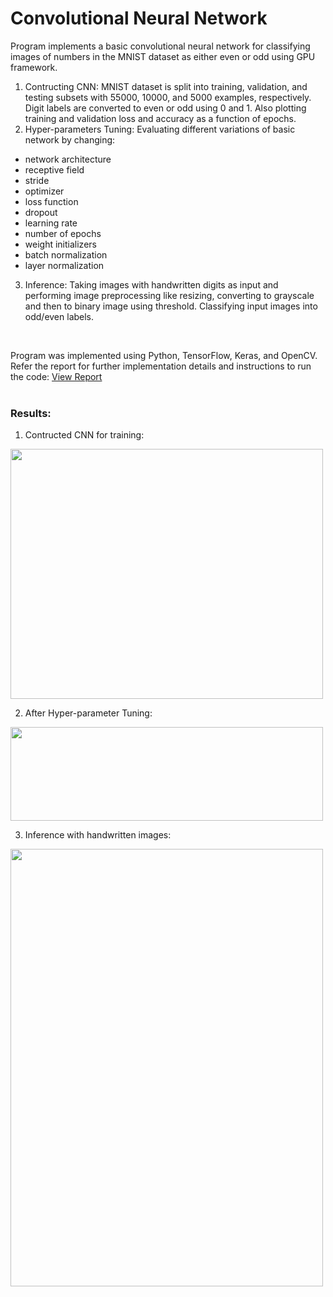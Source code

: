 # Convolutional Neural Network

Program implements a basic convolutional neural network for classifying images of numbers in the MNIST dataset as either even or odd using GPU framework.
1. Contructing CNN: MNIST dataset is split into training, validation, and testing subsets with 55000, 10000, and 5000 examples, respectively. Digit labels are converted to even or odd using 0 and 1. Also plotting training and validation loss and accuracy as a function of epochs.
2. Hyper-parameters Tuning: Evaluating different variations of basic network by changing:
  * network architecture
  * receptive field
  * stride
  * optimizer
  * loss function
  * dropout
  * learning rate
  * number of epochs
  * weight initializers
  * batch normalization
  * layer normalization
3. Inference: Taking images with handwritten digits as input and performing image preprocessing like resizing, converting to grayscale and then to binary image using threshold. Classifying input images into odd/even labels.
<br/>

Program was implemented using Python, TensorFlow, Keras, and OpenCV. Refer the report for further implementation details and instructions to run the code:
<a href="https://github.com/chandnii7/ConvolutionalNeuralNetwork/blob/main/doc/Report_A3_Chandni_Patel.pdf">View Report</a>
<br/><br/>

### Results:
1. Contructed CNN for training:
<img src="https://github.com/chandnii7/ConvolutionalNeuralNetwork/blob/main/data/out1.jpg" height="400" width="500"/>
<br/>

2. After Hyper-parameter Tuning:
<img src="https://github.com/chandnii7/ConvolutionalNeuralNetwork/blob/main/data/out2.jpg" height="150" width="500"/>
<br/>

3. Inference with handwritten images:
<img src="https://github.com/chandnii7/ConvolutionalNeuralNetwork/blob/main/data/out3.jpg" height="700" width="500"/>
<br/>
